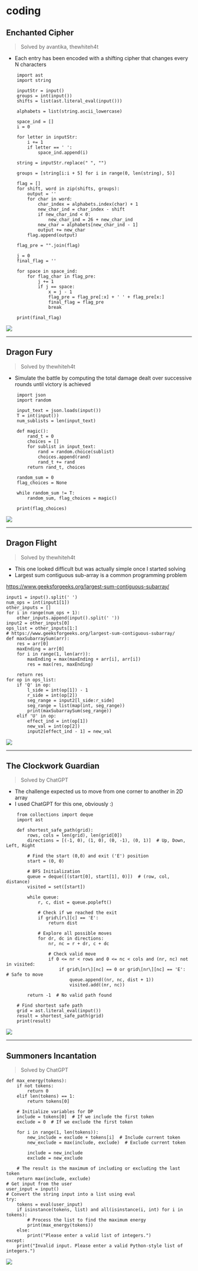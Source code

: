 # coding

## Enchanted Cipher
> Solved by  avantika, thewhiteh4t


- Each entry has been encoded with a shifting cipher that changes every N characters

```
    import ast
    import string
    
    inputStr = input()
    groups = int(input())
    shifts = list(ast.literal_eval(input()))
    
    alphabets = list(string.ascii_lowercase)
    
    space_ind = []
    i = 0
    
    for letter in inputStr:
        i += 1
        if letter == ' ':
            space_ind.append(i)
    
    string = inputStr.replace(" ", "")
    
    groups = [string[i:i + 5] for i in range(0, len(string), 5)]
    
    flag = []
    for shift, word in zip(shifts, groups):
        output = ''
        for char in word:
            char_index = alphabets.index(char) + 1
            new_char_ind = char_index - shift
            if new_char_ind < 0:
                new_char_ind = 26 + new_char_ind
            new_char = alphabets[new_char_ind - 1]
            output += new_char
        flag.append(output)
    
    flag_pre = "".join(flag)
    
    j = 0
    final_flag = ''
    
    for space in space_ind:
        for flag_char in flag_pre:
            j += 1
            if j == space:
                x = j - 1
                flag_pre = flag_pre[:x] + ' ' + flag_pre[x:]
                final_flag = flag_pre
                break
    
    print(final_flag)
```    


![](https://i.imgur.com/oy8ZeFl.png)

----------


## Dragon Fury
> Solved by thewhiteh4t


- Simulate the battle by computing the total damage dealt over successive rounds until victory is achieved

```
    import json
    import random
    
    input_text = json.loads(input())
    T = int(input())
    num_sublists = len(input_text)
    
    def magic():
        rand_t = 0
        choices = []
        for sublist in input_text:
            rand = random.choice(sublist)
            choices.append(rand)
            rand_t += rand
        return rand_t, choices
    
    random_sum = 0
    flag_choices = None
    
    while random_sum != T:
        random_sum, flag_choices = magic()
    
    print(flag_choices)
```

![](https://i.imgur.com/2po9B6B.png)

----------


## Dragon Flight
> Solved by thewhiteh4t


- This one looked difficult but was actually simple once I started solving
- Largest sum contiguous sub-array is a common programming problem


https://www.geeksforgeeks.org/largest-sum-contiguous-subarray/



    input1 = input().split(' ')
    num_ops = int(input1[1])
    other_inputs = []
    for i in range(num_ops + 1):
        other_inputs.append(input().split(' '))
    input2 = other_inputs[0]
    ops_list = other_inputs[1:]
    # https://www.geeksforgeeks.org/largest-sum-contiguous-subarray/
    def maxSubarraySum(arr):
        res = arr[0]
        maxEnding = arr[0]
        for i in range(1, len(arr)):
            maxEnding = max(maxEnding + arr[i], arr[i])
            res = max(res, maxEnding)
            
        return res
    for op in ops_list:
        if 'Q' in op:
            l_side = int(op[1]) - 1
            r_side = int(op[2])
            seg_range = input2[l_side:r_side]
            seg_range = list(map(int, seg_range))
            print(maxSubarraySum(seg_range))
        elif 'U' in op:
            effect_ind = int(op[1])
            new_val = int(op[2])
            input2[effect_ind - 1] = new_val
    


![](https://i.imgur.com/BeI04WV.png)

----------
## The Clockwork Guardian
> Solved by ChatGPT


- The challenge expected us to move from one corner to another in 2D array
- I used ChatGPT for this one, obviously :)

```
    from collections import deque
    import ast
    
    def shortest_safe_path(grid):
        rows, cols = len(grid), len(grid[0])
        directions = [(-1, 0), (1, 0), (0, -1), (0, 1)]  # Up, Down, Left, Right
    
        # Find the start (0,0) and exit ('E') position
        start = (0, 0)
        
        # BFS Initialization
        queue = deque([(start[0], start[1], 0)])  # (row, col, distance)
        visited = set([start])
        
        while queue:
            r, c, dist = queue.popleft()
            
            # Check if we reached the exit
            if grid\[r\][c] == 'E':
                return dist
            
            # Explore all possible moves
            for dr, dc in directions:
                nr, nc = r + dr, c + dc
                
                # Check valid move
                if 0 <= nr < rows and 0 <= nc < cols and (nr, nc) not in visited:
                    if grid\[nr\][nc] == 0 or grid\[nr\][nc] == 'E':  # Safe to move
                        queue.append((nr, nc, dist + 1))
                        visited.add((nr, nc))
        
        return -1  # No valid path found
    
    # Find shortest safe path
    grid = ast.literal_eval(input())
    result = shortest_safe_path(grid)
    print(result)
```

![](https://i.imgur.com/TQgOAkV.png)

----------


## Summoners Incantation
> Solved by ChatGPT


    def max_energy(tokens):
        if not tokens:
            return 0
        elif len(tokens) == 1:
            return tokens[0]
        
        # Initialize variables for DP
        include = tokens[0]  # If we include the first token
        exclude = 0  # If we exclude the first token
        
        for i in range(1, len(tokens)):
            new_include = exclude + tokens[i]  # Include current token
            new_exclude = max(include, exclude)  # Exclude current token
            
            include = new_include
            exclude = new_exclude
        
        # The result is the maximum of including or excluding the last token
        return max(include, exclude)
    # Get input from the user
    user_input = input()
    # Convert the string input into a list using eval
    try:
        tokens = eval(user_input)
        if isinstance(tokens, list) and all(isinstance(i, int) for i in tokens):
            # Process the list to find the maximum energy
            print(max_energy(tokens))
        else:
            print("Please enter a valid list of integers.")
    except:
        print("Invalid input. Please enter a valid Python-style list of integers.")


![](https://i.imgur.com/5fmRYuB.png)


